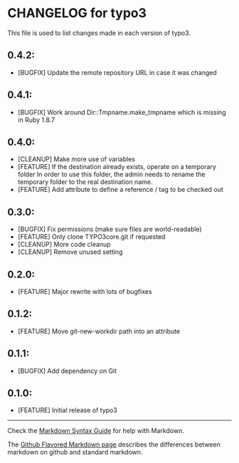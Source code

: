 # CHANGELOG for typo3

This file is used to list changes made in each version of typo3.

## 0.4.2:

* [BUGFIX] Update the remote repository URL in case it was changed

## 0.4.1:

* [BUGFIX] Work around Dir::Tmpname.make_tmpname which is missing in Ruby 1.8.7

## 0.4.0:

* [CLEANUP] Make more use of variables
* [FEATURE] If the destination already exists, operate on a temporary folder
  In order to use this folder, the admin needs to rename the temporary folder to the real destination name.
* [FEATURE] Add attribute to define a reference / tag to be checked out


## 0.3.0:

* [BUGFIX] Fix permissions (make sure files are world-readable)
* [FEATURE] Only clone TYPO3core.git if requested
* [CLEANUP] More code cleanup
* [CLEANUP] Remove unused setting

## 0.2.0:

* [FEATURE] Major rewrite with lots of bugfixes

## 0.1.2:

* [FEATURE] Move git-new-workdir path into an attribute

## 0.1.1:

* [BUGFIX] Add dependency on Git

## 0.1.0:

* [FEATURE] Initial release of typo3

- - -
Check the [Markdown Syntax Guide](http://daringfireball.net/projects/markdown/syntax) for help with Markdown.

The [Github Flavored Markdown page](http://github.github.com/github-flavored-markdown/) describes the differences between markdown on github and standard markdown.
